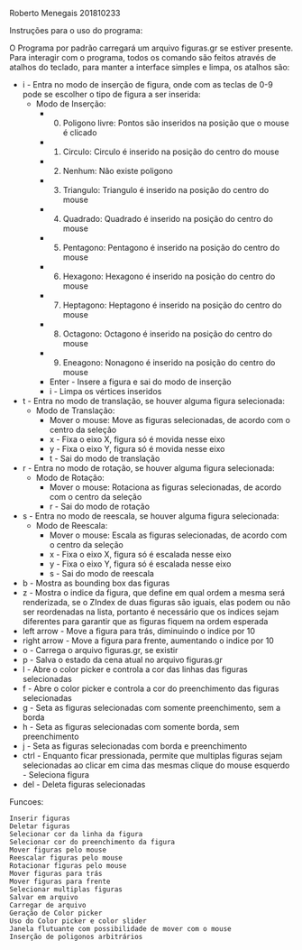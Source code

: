 
Roberto Menegais 201810233

Instruções para o uso do programa:

O Programa por padrão carregará um arquivo figuras.gr se estiver presente. Para interagir com o programa, todos os comando são feitos através de atalhos do teclado,
para manter a interface simples e limpa, os atalhos são:

- i - Entra no modo de inserção de figura, onde com as teclas de 0-9 pode se escolher o tipo de figura a ser inserida:
    - Modo de Inserção: 
      - 0. Poligono livre: Pontos são inseridos na posição que o mouse é clicado
      - 1. Circulo: Circulo é inserido na posição do centro do mouse
      - 2. Nenhum: Não existe poligono
      - 3. Triangulo: Triangulo é inserido na posição do centro do mouse
      - 4. Quadrado: Quadrado é inserido na posição do centro do mouse
      - 5. Pentagono: Pentagono é inserido na posição do centro do mouse
      - 6. Hexagono: Hexagono é inserido na posição do centro do mouse
      - 7. Heptagono: Heptagono é inserido na posição do centro do mouse
      - 8. Octagono: Octagono é inserido na posição do centro do mouse
      - 9. Eneagono: Nonagono é inserido na posição do centro do mouse
      - Enter - Insere a figura e sai do modo de inserção
      - i - Limpa os vértices inseridos
- t - Entra no modo de translação, se houver alguma figura selecionada:
    - Modo de Translação:
        - Mover o mouse: Move as figuras selecionadas, de acordo com o centro da seleção
        - x - Fixa o eixo X, figura só é movida nesse eixo
        - y - Fixa o eixo Y, figura só é movida nesse eixo
        - t - Sai do modo de translação
- r - Entra no modo de rotação, se houver alguma figura selecionada:
    - Modo de Rotação:
        - Mover o mouse: Rotaciona as figuras selecionadas, de acordo com o centro da seleção
        - r - Sai do modo de rotação
- s - Entra no modo de reescala, se houver alguma figura selecionada:
    - Modo de Reescala:
        - Mover o mouse: Escala as figuras selecionadas, de acordo com o centro da seleção
        - x - Fixa o eixo X, figura só é escalada nesse eixo
        - y - Fixa o eixo Y, figura só é escalada nesse eixo
        - s - Sai do modo de reescala
- b - Mostra as bounding box das figuras
- z - Mostra o indice da figura, que define em qual ordem a mesma será renderizada,
    se o ZIndex de duas figuras são iguais, elas podem ou não ser reordenadas na lista, portanto é necessário que os indices sejam diferentes para garantir que as figuras
    fiquem na ordem esperada
- left arrow - Move a figura para trás, diminuindo o indice por 10
- right arrow - Move a figura para frente, aumentando o indice por 10
- o - Carrega o arquivo figuras.gr, se existir
- p - Salva o estado da cena atual no arquivo figuras.gr
- l - Abre o color picker e controla a cor das linhas das figuras selecionadas
- f - Abre o color picker e controla a cor do preenchimento das figuras selecionadas
- g - Seta as figuras selecionadas com somente preenchimento, sem a borda
- h - Seta as figuras selecionadas com somente borda, sem preenchimento
- j - Seta as figuras selecionadas com borda e preenchimento
- ctrl - Enquanto ficar pressionada, permite que multiplas figuras sejam selecionadas ao clicar em cima das mesmas
clique do mouse esquerdo - Seleciona figura
- del - Deleta figuras selecionadas

Funcoes:

    Inserir figuras
    Deletar figuras
    Selecionar cor da linha da figura
    Selecionar cor do preenchimento da figura
    Mover figuras pelo mouse
    Reescalar figuras pelo mouse
    Rotacionar figuras pelo mouse
    Mover figuras para trás
    Mover figuras para frente
    Selecionar multiplas figuras
    Salvar em arquivo
    Carregar de arquivo
    Geração de Color picker
    Uso do Color picker e color slider
    Janela flutuante com possibilidade de mover com o mouse
    Inserção de poligonos arbitrários